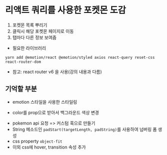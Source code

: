 # 리액트 쿼리를 사용한 포켓몬 도감
1. 포켓몬 목록 뿌리기
2. 클릭시 해당 포켓몬 페이지로 이동
3. 탭마다 다른 정보 보여줌

* 필요한 라이브러리
```console
yarn add @emotion/react @emotion/styled axios react-query reset-css react-router-dom
```
* 참고: react router v6 을 사용(강의 내용과 다름)

## 기억할 부분
- emotion 스타일을 사용한 스타일링
* color를 prop으로 받아서 백그라운드 색상 변경

- pokemon api 요청 => 커스텀 훅으로 만들기
- String 메소드인 `padStart(targetLength, padString)`를 사용하여 넘버링 폼 생성
- css property `object-fit` 
- 이외 css에 hover, transition 속성 추가 